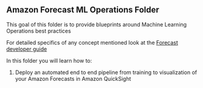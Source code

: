 ## Amazon Forecast ML Operations Folder

This goal of this folder is to provide blueprints around Machine Learning Operations best practices

For detailed specifics of any concept mentioned look at the [Forecast developer guide](https://docs.aws.amazon.com/forecast/latest/dg/what-is-forecast.html)

In this folder you will learn how to:

1. Deploy an automated end to end pipeline from training to visualization of your Amazon Forecasts in Amazon QuickSight
